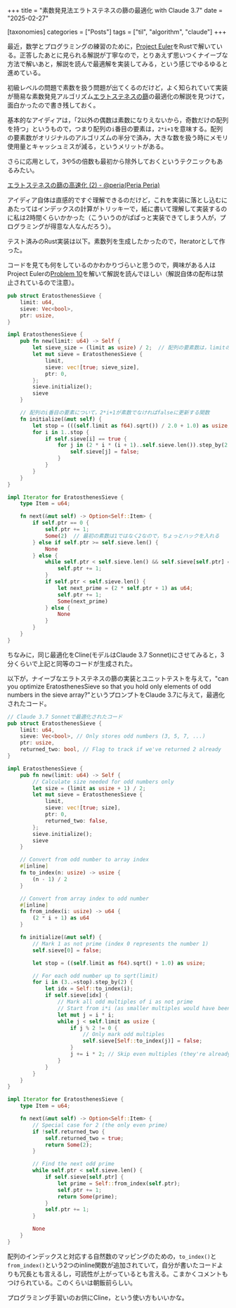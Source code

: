 +++
title = "素数発見法エラトステネスの篩の最適化 with Claude 3.7"
date = "2025-02-27"

[taxonomies]
categories = ["Posts"]
tags = ["til", "algorithm", "claude"]
+++

最近，数学とプログラミングの練習のために，[Project Euler](https://projecteuler.net/archives)をRustで解いている。正答したあとに見られる解説が丁寧なので，とりあえず思いつくナイーブな方法で解いあと，解説を読んで最適解を実装してみる，という感じでゆるゆると進めている。

初級レベルの問題で素数を扱う問題が出てくるのだけど，よく知られていて実装が簡易な素数発見アルゴリズム[エラトステネスの篩](https://ja.wikipedia.org/wiki/%E3%82%A8%E3%83%A9%E3%83%88%E3%82%B9%E3%83%86%E3%83%8D%E3%82%B9%E3%81%AE%E7%AF%A9)の最適化の解説を見つけて，面白かったので書き残しておく。

基本的なアイディアは，「2以外の偶数は素数になりえないから，奇数だけの配列を持つ」というもので，つまり配列の`i`番目の要素は，`2*i+1`を意味する。配列の要素数がオリジナルのアルゴリズムの半分で済み，大きな数を扱う時にメモリ使用量とキャッシュミスが減る，というメリットがある。

さらに応用として，3や5の倍数も最初から除外しておくというテクニックもあるみたい。

[エラトステネスの篩の高速化 (2) - @peria(Peria Peria)](https://qiita.com/peria/items/54499b9ce9d5c1e93e5a)

アイディア自体は直感的ですぐ理解できるのだけど，これを実装に落とし込むにあたってはインデックスの計算がトリッキーで，紙に書いて理解して実装するのに私は2時間くらいかかった（こういうのがぱぱっと実装できてしまう人が，プログラミングが得意な人なんだろう）。

テスト済みのRust実装は以下。素数列を生成したかったので，Iteratorとして作った。

コードを見ても何をしているのかわかりづらいと思うので，興味がある人はProject Eulerの[Problem 10](https://projecteuler.net/problem=10)を解いて解説を読んでほしい（解説自体の配布は禁止されているので注意）。

```rust
pub struct EratosthenesSieve {
    limit: u64,
    sieve: Vec<bool>,
    ptr: usize,
}

impl EratosthenesSieve {
    pub fn new(limit: u64) -> Self {
        let sieve_size = (limit as usize) / 2;  // 配列の要素数は，limitの半分
        let mut sieve = EratosthenesSieve {
            limit,
            sieve: vec![true; sieve_size],
            ptr: 0,
        };
        sieve.initialize();
        sieve
    }

    // 配列のi番目の要素について，2*i+1が素数でなければfalseに更新する関数
    fn initialize(&mut self) {
        let stop = (((self.limit as f64).sqrt()) / 2.0 + 1.0) as usize;
        for i in 1..stop {
            if self.sieve[i] == true {
                for j in (2 * i * (i + 1)..self.sieve.len()).step_by(2 * i + 1) {
                    self.sieve[j] = false;
                }
            }
        }
    }
}

impl Iterator for EratosthenesSieve {
    type Item = u64;

    fn next(&mut self) -> Option<Self::Item> {
        if self.ptr == 0 {
            self.ptr += 1;
            Some(2)  // 最初の素数は1ではなく2なので，ちょっとハックを入れる
        } else if self.ptr >= self.sieve.len() {
            None
        } else {
            while self.ptr < self.sieve.len() && self.sieve[self.ptr] == false {
                self.ptr += 1;
            }
            if self.ptr < self.sieve.len() {
                let next_prime = (2 * self.ptr + 1) as u64;
                self.ptr += 1;
                Some(next_prime)
            } else {
                None
            }
        }
    }
}
```

ちなみに，同じ最適化をCline(モデルはClaude 3.7 Sonnet)にさせてみると，3分くらいで上記と同等のコードが生成された。

以下が，ナイーブなエラトステネスの篩の実装とユニットテストを与えて，"can you optimize EratosthenesSieve so that you hold only elements of odd numbers in the sieve array?"というプロンプトをClaude 3.7に与えて，最適化されたコード。

```rust
// Claude 3.7 Sonnetで最適化されたコード
pub struct EratosthenesSieve {
    limit: u64,
    sieve: Vec<bool>, // Only stores odd numbers (3, 5, 7, ...)
    ptr: usize,
    returned_two: bool, // Flag to track if we've returned 2 already
}

impl EratosthenesSieve {
    pub fn new(limit: u64) -> Self {
        // Calculate size needed for odd numbers only
        let size = (limit as usize + 1) / 2;
        let mut sieve = EratosthenesSieve {
            limit,
            sieve: vec![true; size],
            ptr: 0,
            returned_two: false,
        };
        sieve.initialize();
        sieve
    }

    // Convert from odd number to array index
    #[inline]
    fn to_index(n: usize) -> usize {
        (n - 1) / 2
    }

    // Convert from array index to odd number
    #[inline]
    fn from_index(i: usize) -> u64 {
        (2 * i + 1) as u64
    }

    fn initialize(&mut self) {
        // Mark 1 as not prime (index 0 represents the number 1)
        self.sieve[0] = false;

        let stop = ((self.limit as f64).sqrt() + 1.0) as usize;

        // For each odd number up to sqrt(limit)
        for i in (3..=stop).step_by(2) {
            let idx = Self::to_index(i);
            if self.sieve[idx] {
                // Mark all odd multiples of i as not prime
                // Start from i*i (as smaller multiples would have been marked already)
                let mut j = i * i;
                while j < self.limit as usize {
                    if j % 2 != 0 {
                        // Only mark odd multiples
                        self.sieve[Self::to_index(j)] = false;
                    }
                    j += i * 2; // Skip even multiples (they're already not in our sieve)
                }
            }
        }
    }
}

impl Iterator for EratosthenesSieve {
    type Item = u64;

    fn next(&mut self) -> Option<Self::Item> {
        // Special case for 2 (the only even prime)
        if !self.returned_two {
            self.returned_two = true;
            return Some(2);
        }

        // Find the next odd prime
        while self.ptr < self.sieve.len() {
            if self.sieve[self.ptr] {
                let prime = Self::from_index(self.ptr);
                self.ptr += 1;
                return Some(prime);
            }
            self.ptr += 1;
        }

        None
    }
}
```

配列のインデックスと対応する自然数のマッピングのための，`to_index()`と`from_index()`という2つのinline関数が追加されていて，自分が書いたコードよりも冗長とも言えるし，可読性が上がっているとも言える。こまかくコメントもつけられている。このくらいは朝飯前らしい。

プログラミング手習いのお供にCline，という使い方もいいかな。
